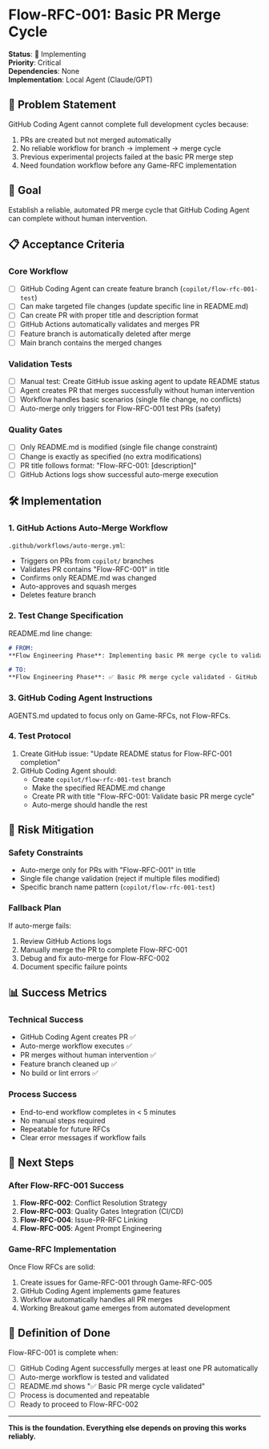 # Flow-RFC-001: Basic PR Merge Cycle

**Status**: 🔄 Implementing  
**Priority**: Critical  
**Dependencies**: None  
**Implementation**: Local Agent (Claude/GPT)

## 🎯 Problem Statement

GitHub Coding Agent cannot complete full development cycles because:
1. PRs are created but not merged automatically
2. No reliable workflow for branch → implement → merge cycle
3. Previous experimental projects failed at the basic PR merge step
4. Need foundation workflow before any Game-RFC implementation

## 🎯 Goal

Establish a reliable, automated PR merge cycle that GitHub Coding Agent can complete without human intervention.

## 📋 Acceptance Criteria

### **Core Workflow**
- [ ] GitHub Coding Agent can create feature branch (`copilot/flow-rfc-001-test`)
- [ ] Can make targeted file changes (update specific line in README.md)
- [ ] Can create PR with proper title and description format
- [ ] GitHub Actions automatically validates and merges PR
- [ ] Feature branch is automatically deleted after merge
- [ ] Main branch contains the merged changes

### **Validation Tests**
- [ ] Manual test: Create GitHub issue asking agent to update README status
- [ ] Agent creates PR that merges successfully without human intervention
- [ ] Workflow handles basic scenarios (single file change, no conflicts)
- [ ] Auto-merge only triggers for Flow-RFC-001 test PRs (safety)

### **Quality Gates**
- [ ] Only README.md is modified (single file change constraint)
- [ ] Change is exactly as specified (no extra modifications)
- [ ] PR title follows format: "Flow-RFC-001: [description]"
- [ ] GitHub Actions logs show successful auto-merge execution

## 🛠️ Implementation

### **1. GitHub Actions Auto-Merge Workflow**
`.github/workflows/auto-merge.yml`:
- Triggers on PRs from `copilot/` branches
- Validates PR contains "Flow-RFC-001" in title
- Confirms only README.md was changed
- Auto-approves and squash merges
- Deletes feature branch

### **2. Test Change Specification**
README.md line change:
```markdown
# FROM:
**Flow Engineering Phase**: Implementing basic PR merge cycle to validate GitHub Coding Agent can complete full development workflow.

# TO:
**Flow Engineering Phase**: ✅ Basic PR merge cycle validated - GitHub Coding Agent can complete full development workflow.
```

### **3. GitHub Coding Agent Instructions**
AGENTS.md updated to focus only on Game-RFCs, not Flow-RFCs.

### **4. Test Protocol**
1. Create GitHub issue: "Update README status for Flow-RFC-001 completion"
2. GitHub Coding Agent should:
   - Create `copilot/flow-rfc-001-test` branch
   - Make the specified README.md change
   - Create PR with title "Flow-RFC-001: Validate basic PR merge cycle"
   - Auto-merge should handle the rest

## 🚨 Risk Mitigation

### **Safety Constraints**
- Auto-merge only for PRs with "Flow-RFC-001" in title
- Single file change validation (reject if multiple files modified)
- Specific branch name pattern (`copilot/flow-rfc-001-test`)

### **Fallback Plan**
If auto-merge fails:
1. Review GitHub Actions logs
2. Manually merge the PR to complete Flow-RFC-001
3. Debug and fix auto-merge for Flow-RFC-002
4. Document specific failure points

## 📊 Success Metrics

### **Technical Success**
- GitHub Coding Agent creates PR ✅
- Auto-merge workflow executes ✅  
- PR merges without human intervention ✅
- Feature branch cleaned up ✅
- No build or lint errors ✅

### **Process Success**
- End-to-end workflow completes in < 5 minutes
- No manual steps required
- Repeatable for future RFCs
- Clear error messages if workflow fails

## 🔄 Next Steps

### **After Flow-RFC-001 Success**
1. **Flow-RFC-002**: Conflict Resolution Strategy
2. **Flow-RFC-003**: Quality Gates Integration (CI/CD)
3. **Flow-RFC-004**: Issue-PR-RFC Linking
4. **Flow-RFC-005**: Agent Prompt Engineering

### **Game-RFC Implementation**
Once Flow RFCs are solid:
1. Create issues for Game-RFC-001 through Game-RFC-005
2. GitHub Coding Agent implements game features
3. Workflow automatically handles all PR merges
4. Working Breakout game emerges from automated development

## 🎯 Definition of Done

Flow-RFC-001 is complete when:
- [ ] GitHub Coding Agent successfully merges at least one PR automatically
- [ ] Auto-merge workflow is tested and validated
- [ ] README.md shows "✅ Basic PR merge cycle validated"
- [ ] Process is documented and repeatable
- [ ] Ready to proceed to Flow-RFC-002

---

**This is the foundation. Everything else depends on proving this works reliably.**